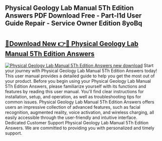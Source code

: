 ## Physical Geology Lab Manual 5Th Edition Answers PDF Download Free - Part-l1d User Guide Repair - Service Owner Edition 8yoBq

# <h2><a href="http://bc65914.oget.top/?id=Physical+Geology+Lab+Manual+5Th+Edition+Answers">🔗Download New 👉🔴 Physical Geology Lab Manual 5Th Edition Answers</a></h2>

[![Physical Geology Lab Manual 5Th Edition Answers new download](https://i.imgur.com/5g1atiW.png)](http://bc65914.oget.top/?id=Physical+Geology+Lab+Manual+5Th+Edition+Answers)
Start your journey with Physical Geology Lab Manual 5Th Edition Answers today! This user manual provides a detailed guide to help you get the most out of your product. Before you begin using your Physical Geology Lab Manual 5Th Edition Answers, please familiarize yourself with its functions and features by reading this user manual. You'll find clear instructions for installation, setup, and operation, as well as troubleshooting tips for common issues. Physical Geology Lab Manual 5Th Edition Answers offers users an impressive collection of advanced features, such as facial recognition, augmented reality, voice activation, and wireless charging, all easily accessible through the user-friendly and intuitive interface. Dedicated Customer Support Physical Geology Lab Manual 5Th Edition Answers. We are committed to providing you with personalized and timely support.

